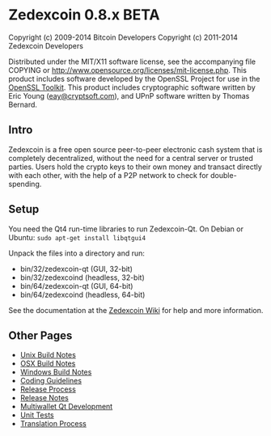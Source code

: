 Zedexcoin 0.8.x BETA
====================

Copyright (c) 2009-2014 Bitcoin Developers
Copyright (c) 2011-2014 Zedexcoin Developers

Distributed under the MIT/X11 software license, see the accompanying
file COPYING or http://www.opensource.org/licenses/mit-license.php.
This product includes software developed by the OpenSSL Project for use in the [OpenSSL Toolkit](http://www.openssl.org/). This product includes
cryptographic software written by Eric Young ([eay@cryptsoft.com](mailto:eay@cryptsoft.com)), and UPnP software written by Thomas Bernard.


Intro
---------------------
Zedexcoin is a free open source peer-to-peer electronic cash system that is
completely decentralized, without the need for a central server or trusted
parties.  Users hold the crypto keys to their own money and transact directly
with each other, with the help of a P2P network to check for double-spending.


Setup
---------------------
You need the Qt4 run-time libraries to run Zedexcoin-Qt. On Debian or Ubuntu:
	`sudo apt-get install libqtgui4`

Unpack the files into a directory and run:

- bin/32/zedexcoin-qt (GUI, 32-bit)
- bin/32/zedexcoind (headless, 32-bit)
- bin/64/zedexcoin-qt (GUI, 64-bit)
- bin/64/zedexcoind (headless, 64-bit)

See the documentation at the [Zedexcoin Wiki](http://zedexcoin.info)
for help and more information.


Other Pages
---------------------
- [Unix Build Notes](build-unix.md)
- [OSX Build Notes](build-osx.md)
- [Windows Build Notes](build-msw.md)
- [Coding Guidelines](coding.md)
- [Release Process](release-process.md)
- [Release Notes](release-notes.md)
- [Multiwallet Qt Development](multiwallet-qt.md)
- [Unit Tests](unit-tests.md)
- [Translation Process](translation_process.md)
